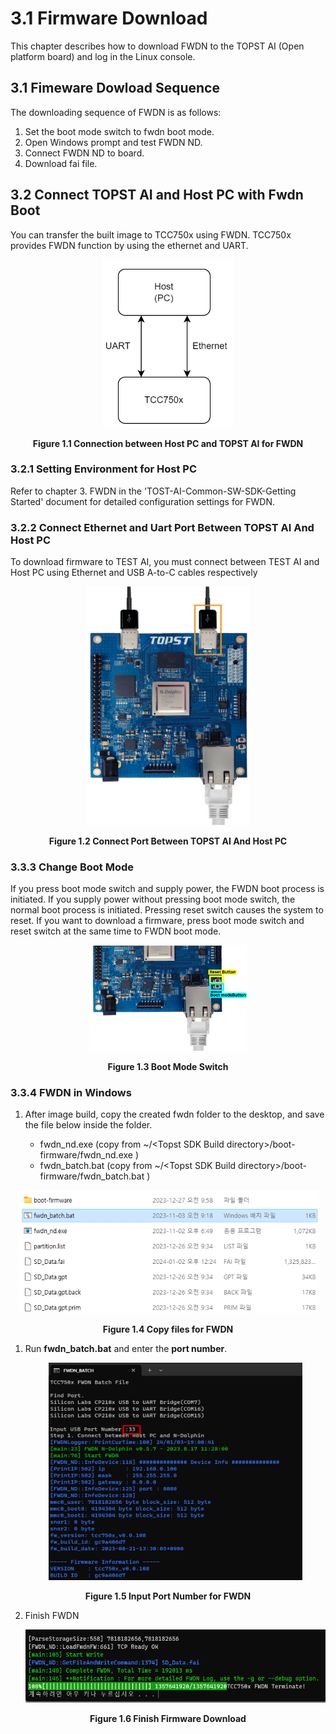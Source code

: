 ﻿# 3.1 Firmware Download

This chapter describes how to download FWDN to the TOPST AI (Open
platform board) and log in the Linux console.

## 3.1 Fimeware Dowload Sequence

The downloading sequence of FWDN is as follows:

1.  Set the boot mode switch to fwdn boot mode.
2.  Open Windows prompt and test FWDN ND.
3.  Connect FWDN ND to board.
4.  Download fai file.

## 3.2 Connect TOPST AI and Host PC with Fwdn Boot

You can transfer the built image to TCC750x using FWDN.
TCC750x provides FWDN function by using the ethernet and UART.

<p align="center"><img src="https://github.com/topst-development/Documentation/blob/main/TOPST-AI/Software/media/Firmware Download.image1.png"
style="width:2.21806in;height:2.80208in"</p>


<p align="center"><strong>Figure 1.1 Connection between Host PC and TOPST AI for FWDN</strong></p>

### 3.2.1 Setting Environment for Host PC

Refer to chapter 3. FWDN in the 'TOST-AI-Common-SW-SDK-Getting Started'
document for detailed configuration settings for FWDN.

### 3.2.2 Connect Ethernet and Uart Port Between TOPST AI And Host PC

To download firmware to TEST AI, you must connect between TEST AI and Host PC using Ethernet and USB A-to-C cables respectively

<p align="center"><img src="https://github.com/topst-development/Documentation/blob/main/TOPST-AI/Software/media/Firmware Download.image2.png"
style="width:2.73516in;height:3.97402in" /></p>

<p align="center"><strong>Figure 1.2 Connect Port Between TOPST AI And Host PC</strong></p>

### 3.3.3 Change Boot Mode

If you press boot mode switch and supply power, the FWDN boot process is
initiated. If you supply power without pressing boot mode switch, the
normal boot process is initiated.
Pressing reset switch causes the system to reset. If you want to
download a firmware, press boot mode switch and reset switch at the same
time to FWDN boot mode.

<p align="center"><img src="https://github.com/topst-development/Documentation/blob/main/TOPST-AI/Software/media/Firmware Download.image3.png"
style="width:2.62077in;height:1.76042in" /></p>

<p align="center"><strong> Figure 1.3 Boot Mode Switch</strong></p>

### 3.3.4 FWDN in Windows

1.  After image build, copy the created fwdn folder to the desktop, and
    save the file below inside the folder.

    - fwdn_nd.exe (copy from ~/\<Topst SDK Build
  directory\>/boot-firmware/fwdn_nd.exe )
    - fwdn_batch.bat (copy from ~/\<Topst SDK Build
  directory\>/boot-firmware/fwdn_batch.bat )

<p align="center"> <img src="https://github.com/topst-development/Documentation/blob/main/TOPST-AI/Software/media/Firmware Download.image4.png"
style="width:5.01042in;height:2.05139in"</p>

<p align="center"><strong>Figure 1.4 Copy files for FWDN</strong></p>

1.  Run **fwdn_batch.bat** and enter the **port number**.

    <p align="center"><img src="https://github.com/topst-development/Documentation/blob/main/TOPST-AI/Software/media/Firmware Download.image5.png"
    style="width:4.22917in;height:3.62292in"</p>

   <p align="center"><strong> Figure 1.5 Input Port Number for FWDN</strong></p>

2.  Finish FWDN

    <p align="center"><img src="https://github.com/topst-development/Documentation/blob/main/TOPST-AI/Software/media/Firmware Download.image6.png"
    style="width:5.32292in;height:1.21597in"</p>
 

   <p align="center"><strong> Figure 1.6 Finish Firmware Download</strong></p>
